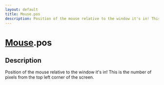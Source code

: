 ```yaml
---
layout: default
title: Mouse.pos
description: Position of the mouse relative to the window it's in! This is the number of pixels from the top left corner of the screen.
---
```

# [Mouse]({{site.url}}/Pages/Reference/Mouse.html).pos

## Description
Position of the mouse relative to the window it's in! This is the number
of pixels from the top left corner of the screen.

